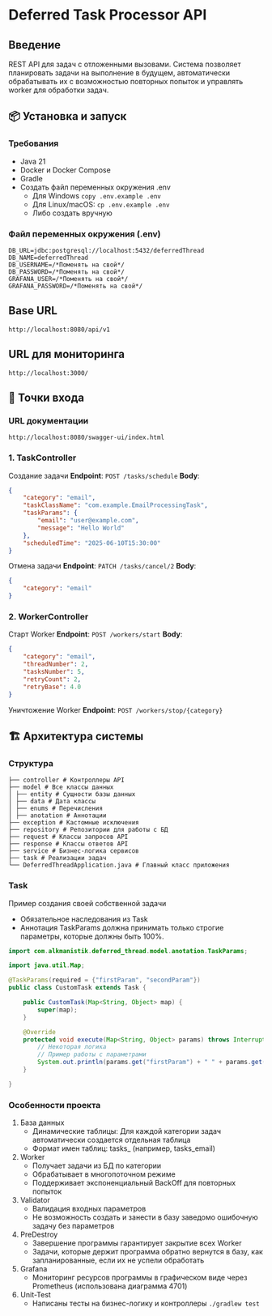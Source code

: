 # Deferred Task Processor API

## Введение
REST API для задач с отложенными вызовами. Система позволяет планировать задачи на выполнение в будущем, автоматически обрабатывать их с возможностью повторных попыток и управлять worker для обработки задач.

## 📦 Установка и запуск

### Требования
- Java 21
- Docker и Docker Compose
- Gradle
- Создать файл переменных окружения .env
  - Для Windows `copy .env.example .env` 
  - Для Linux/macOS: `cp .env.example .env`
  - Либо создать вручную

### Файл переменных окружения (.env)
```
DB_URL=jdbc:postgresql://localhost:5432/deferredThread
DB_NAME=deferredThread
DB_USERNAME=/*Поменять на свой*/
DB_PASSWORD=/*Поменять на свой*/
GRAFANA_USER=/*Поменять на свой*/
GRAFANA_PASSWORD=/*Поменять на свой*/
```

## Base URL
`http://localhost:8080/api/v1`

## URL для мониторинга
`http://localhost:3000/`

## 🚀 Точки входа

### URL документации
`http://localhost:8080/swagger-ui/index.html`

### 1. TaskController
Создание задачи
**Endpoint**: `POST /tasks/schedule`
**Body**:
```json
{
    "category": "email",
    "taskClassName": "com.example.EmailProcessingTask",
    "taskParams": {
        "email": "user@example.com",
        "message": "Hello World"
    },
    "scheduledTime": "2025-06-10T15:30:00"
}
```
Отмена задачи
**Endpoint**: `PATCH /tasks/cancel/2`
**Body**:
```json
{
    "category": "email"
}
```
### 2. WorkerController
Старт Worker
**Endpoint**: `POST /workers/start`
**Body**:
```json
{
    "category": "email",
    "threadNumber": 2,
    "tasksNumber": 5,
    "retryCount": 2,
    "retryBase": 4.0
}
```
Уничтожение Worker
**Endpoint**: `POST /workers/stop/{category}`
## 🏗️ Архитектура системы
### Структура
```
├── controller # Контроллеры API
├── model # Все классы данных
│ ├── entity # Сущности базы данных
│ ├── data # Дата классы
│ ├── enums # Перечисления
│ ├── anotation # Аннотации
├── exception # Кастомные исключения
├── repository # Репозитории для работы с БД
├── request # Классы запросов API
├── response # Классы ответов API
├── service # Бизнес-логика сервисов
├── task # Реализации задач
└── DeferredThreadApplication.java # Главный класс приложения
```
### Task
Пример создания своей собственной задачи
- Обязательное наследования из Task
- Аннотация TaskParams должна принимать только строгие параметры, которые должны быть 100%.

```java
import com.alkmanistik.deferred_thread.model.anotation.TaskParams;

import java.util.Map;

@TaskParams(required = {"firstParam", "secondParam"})
public class CustomTask extends Task {

    public CustomTask(Map<String, Object> map) {
        super(map);
    }

    @Override
    protected void execute(Map<String, Object> params) throws InterruptedException {
        // Некоторая логика
        // Пример работы с параметрами
        System.out.println(params.get("firstParam") + " " + params.get("secondParam"));
    }

}

```
### Особенности проекта
1. База данных
    - Динамические таблицы: Для каждой категории задач автоматически создается отдельная таблица
    - Формат имен таблиц: tasks_<category> (например, tasks_email)
2. Worker
    - Получает задачи из БД по категории
    - Обрабатывает в многопоточном режиме
    - Поддерживает экспоненциальный BackOff для повторных попыток
3. Validator
    - Валидация входных параметров
    - Не возможность создать и занести в базу заведомо ошибочную задачу без параметров
4. PreDestroy
    - Завершение программы гарантирует закрытие всех Worker
    - Задачи, которые держит программа обратно вернутся в базу, как запланированные, если их не успели обработать
5. Grafana
    - Мониторинг ресурсов программы в графическом виде через Prometheus (использована диаграмма 4701)
6. Unit-Test
    - Написаны тесты на бизнес-логику и контроллеры `./gradlew test`
